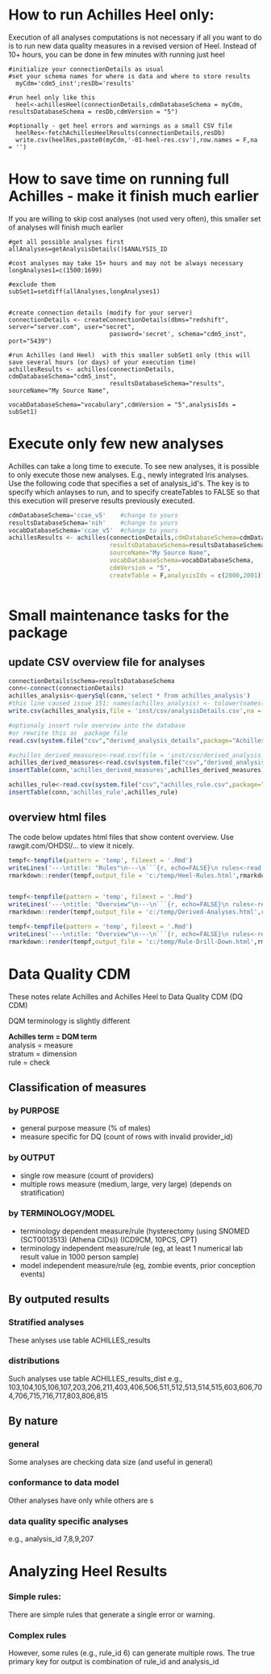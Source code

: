 
# How to run Achilles Heel only: 

Execution of all analyses computations is not necessary if all you want to do is to run new data quality measures in a revised version of Heel. Instead of 10+ hours, you can be done in few minutes with running just heel
```
#initialize your connectionDetails as usual
#set your schema names for where is data and where to store results
  myCdm='cdm5_inst';resDb='results'

#run heel only like this
  heel<-achillesHeel(connectionDetails,cdmDatabaseSchema = myCdm, resultsDatabaseSchema = resDb,cdmVersion = "5")

#optionally - get heel errors and warnings as a small CSV file
  heelRes<-fetchAchillesHeelResults(connectionDetails,resDb)
  write.csv(heelRes,paste0(myCdm,'-01-heel-res.csv'),row.names = F,na = '')

```

# How to save time on running full Achilles - make it finish much earlier
If you are willing to skip cost analyses (not used very often), this smaller set of analyses will finish much earlier
```
#get all possible analyses first
allAnalyses=getAnalysisDetails()$ANALYSIS_ID

#cost analyses may take 15+ hours and may not be always necessary
longAnalyses1=c(1500:1699)

#exclude them
subSet1=setdiff(allAnalyses,longAnalyses1)


#create connection details (modify for your server)
connectionDetails <- createConnectionDetails(dbms="redshift", server="server.com", user="secret",
                            password='secret', schema="cdm5_inst", port="5439")

#run Achilles (and Heel)  with this smaller subSet1 only (this will save several hours (or days) of your execution time)
achillesResults <- achilles(connectionDetails, cdmDatabaseSchema="cdm5_inst", 
                            resultsDatabaseSchema="results", sourceName="My Source Name", 
                            vocabDatabaseSchema="vocabulary",cdmVersion = "5",analysisIds = subSet1)
```

# Execute only few new analyses
Achilles can take a long time to execute. To see new analyses, it is possible to only execute those new analyses. E.g., newly integrated Iris analyses.
Use the following code that specifies a set of analysis_id's.
The key is to specify which anlayses to run, and to specify createTables to FALSE so that this execution will preserve results previously executed.
```R
cdmDatabaseSchema='ccae_v5'    #change to yours
resultsDatabaseSchema='nih'    #change to yours
vocabDatabaseSchema='ccae_v5'  #change to yours
achillesResults <- achilles(connectionDetails,cdmDatabaseSchema=cdmDatabaseSchema,
                            resultsDatabaseSchema=resultsDatabaseSchema,
                            sourceName="My Source Name", 
                            vocabDatabaseSchema=vocabDatabaseSchema,
                            cdmVersion = "5",
                            createTable = F,analysisIds = c(2000,2001))
                            
```
# Small maintenance tasks for the package 
## update CSV overview file for analyses
```R
connectionDetails$schema=resultsDatabaseSchema
conn<-connect(connectionDetails)
achilles_analysis<-querySql(conn,'select * from achilles_analysis')
#this line caused issue 151: names(achilles_analysis) <- tolower(names(achilles_analysis))
write.csv(achilles_analysis,file = 'inst/csv/analysisDetails.csv',na = '',row.names = F)

#optionaly insert rule overview into the database
#or rewrite this as  package file
read.csv(system.file("csv","derived_analysis_details",package="Achilles"),as.is=T)

#achilles_derived_measures<-read.csv(file = 'inst/csv/derived_analysis_details.csv',as.is=T)
achilles_derived_measures<-read.csv(system.file("csv","derived_analysis_details.csv",package="Achilles"),as.is=T)
insertTable(conn,'achilles_derived_measures',achilles_derived_measures)

achilles_rule<-read.csv(system.file("csv","achilles_rule.csv",package="Achilles"),as.is=T)
insertTable(conn,'achilles_rule',achilles_rule)

```

## overview html files 
The code below updates html files that show content overview. Use rawgit.com/OHDSI/... to view it nicely.
```R
tempf<-tempfile(pattern = 'temp', fileext = '.Rmd')
writeLines('---\ntitle: "Rules"\n---\n```{r, echo=FALSE}\n rules<-read.csv(system.file("csv","achilles_rule.csv",package="Achilles"),as.is=T);knitr::kable(rules)\n```',tempf)
rmarkdown::render(tempf,output_file = 'c:/temp/Heel-Rules.html',rmarkdown::html_document(toc = F, fig_caption = TRUE))


tempf<-tempfile(pattern = 'temp', fileext = '.Rmd')
writeLines('---\ntitle: "Overview"\n---\n```{r, echo=FALSE}\n rules<-read.csv(system.file("csv","derived_analysis_details.csv",package="Achilles"),as.is=T);knitr::kable(rules)\n```',tempf)
rmarkdown::render(tempf,output_file = 'c:/temp/Derived-Analyses.html',rmarkdown::html_document(toc = F, fig_caption = TRUE))

tempf<-tempfile(pattern = 'temp', fileext = '.Rmd')
writeLines('---\ntitle: "Overview"\n---\n```{r, echo=FALSE}\n rules<-read.csv(system.file("csv","rule_drill_down.csv",package="Achilles"),as.is=T);knitr::kable(rules)\n```',tempf)
rmarkdown::render(tempf,output_file = 'c:/temp/Rule-Drill-Down.html',rmarkdown::html_document(toc = F, fig_caption = TRUE))
```



# Data Quality CDM 
These notes relate Achilles and Achilles Heel to Data Quality CDM (DQ CDM)

DQM terminology is slightly different

**Achilles term = DQM term**  
analysis = measure  
stratum = dimension  
rule = check

## Classification of measures
### by PURPOSE	
- general purpose measure (% of males)
- measure specific for DQ (count of rows with invalid provider_id)
### by OUTPUT	
- single row measure  (count of providers)
- multiple rows measure  (medium, large, very large) (depends on stratification)
### by TERMINOLOGY/MODEL	
- terminology dependent measure/rule  (hysterectomy (using SNOMED (SCT0013513) (Athena CIDs)) (ICD9CM, 10PCS, CPT)
- terminology independent measure/rule (eg, at least 1 numerical lab result value in 1000 person sample)
- model independent measure/rule (eg, zombie events, prior conception events)



## By outputed results
### Stratified analyses

These anlyses use table ACHILLES_results

### distributions 
Such analyses use table ACHILLES_results_dist
e.g., 103,104,105,106,107,203,206,211,403,406,506,511,512,513,514,515,603,606,704,706,715,716,717,803,806,815

## By nature

### general
Some analyses are checking data size (and useful in general)  
### conformance to data model
Other analyses have only while others are s
### data quality specific analyses
e.g., analysis_id 7,8,9,207



# Analyzing Heel Results
### Simple rules: 
There are  simple rules that generate a single error or warning.

### Complex rules
However, some rules (e.g., rule_id 6) can generate multiple rows. The true primary key for output is combination of rule_id and analysis_id
